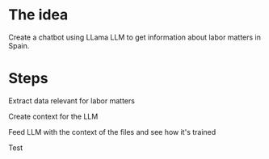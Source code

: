 # The idea

Create a chatbot using LLama LLM to get information about labor matters in Spain.


# Steps

Extract data relevant for labor matters

Create context for the LLM

Feed LLM with the context of the files and see how it's trained

Test
